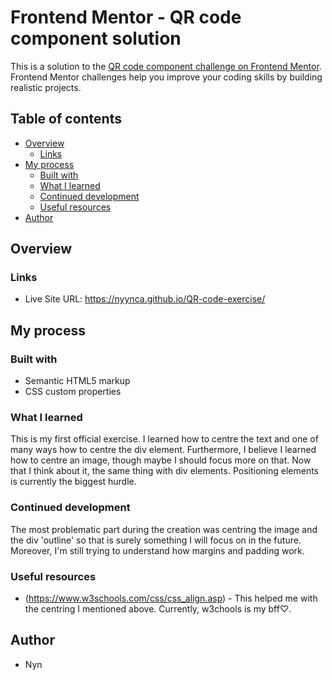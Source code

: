# Frontend Mentor - QR code component solution

This is a solution to the [QR code component challenge on Frontend Mentor](https://www.frontendmentor.io/challenges/qr-code-component-iux_sIO_H). Frontend Mentor challenges help you improve your coding skills by building realistic projects. 

## Table of contents

- [Overview](#overview)
  - [Links](#links)
- [My process](#my-process)
  - [Built with](#built-with)
  - [What I learned](#what-i-learned)
  - [Continued development](#continued-development)
  - [Useful resources](#useful-resources)
- [Author](#author)

## Overview

### Links
- Live Site URL: https://nyynca.github.io/QR-code-exercise/

## My process

### Built with

- Semantic HTML5 markup
- CSS custom properties

### What I learned

This is my first official exercise. I learned how to centre the text and one of many ways how to centre the div element. Furthermore, I believe I learned how to centre an image, though maybe I should focus more on that. Now that I think about it, the same thing with div elements. Positioning elements is currently the biggest hurdle.

### Continued development

The most problematic part during the creation was centring the image and the div 'outline' so that is surely something I will focus on in the future. Moreover, I'm still trying to understand how margins and padding work.

### Useful resources

- (https://www.w3schools.com/css/css_align.asp) - This helped me with the centring I mentioned above. Currently, w3chools is my bff♡.

## Author
- Nyn
